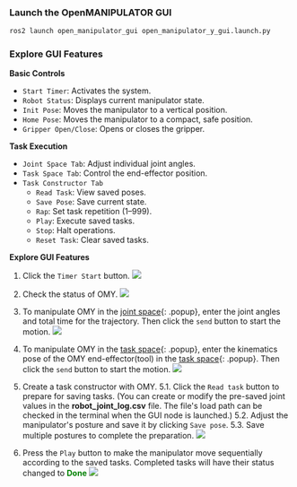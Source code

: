 ### Launch the OpenMANIPULATOR GUI
```bash
ros2 launch open_manipulator_gui open_manipulator_y_gui.launch.py
```

### Explore GUI Features
**Basic Controls**
- `Start Timer`: Activates the system.
- `Robot Status`: Displays current manipulator state.
- `Init Pose`: Moves the manipulator to a vertical position.
- `Home Pose`: Moves the manipulator to a compact, safe position.
- `Gripper Open/Close`: Opens or closes the gripper.

**Task Execution**
- `Joint Space Tab`: Adjust individual joint angles.
- `Task Space Tab`: Control the end-effector position.
- `Task Constructor Tab`
  - `Read Task`: View saved poses.
  - `Save Pose`: Save current state.
  - `Rap`: Set task repetition (1–999).
  - `Play`: Execute saved tasks.
  - `Stop`: Halt operations.
  - `Reset Task`: Clear saved tasks.

**Explore GUI Features**
1. Click the `Timer Start` button.
![](/assets/images/platform/openmanipulator_x/OpenManipulator_x_GUI2.png)

2. Check the status of OMY.
![](/assets/images/platform/openmanipulator_x/OpenManipulator_x_GUI3.png)

3. To manipulate OMY in the [joint space]{: .popup}, enter the joint angles and total time for the trajectory. Then click the `send` button to start the motion.
![](/assets/images/platform/openmanipulator_x/OpenManipulator_x_GUI4.png)

4. To manipulate OMY in the [task space]{: .popup}, enter the kinematics pose of the OMY end-effector(tool) in the [task space]{: .popup}. Then click the `send` button to start the motion.
![](/assets/images/platform/openmanipulator_x/OpenManipulator_x_GUI5.png)

5. Create a task constructor with OMY.
5.1. Click the `Read task` button to prepare for saving tasks.
 (You can create or modify the pre-saved joint values in the **robot_joint_log.csv** file. The file's load path can be checked in the terminal when the GUI node is launched.)
5.2. Adjust the manipulator's posture and save it by clicking `Save pose`.
5.3. Save multiple postures to complete the preparation. 
![](/assets/images/platform/openmanipulator_x/OpenManipulator_x_GUI6.png)

6. Press the `Play` button to make the manipulator move sequentially according to the saved tasks. Completed tasks will have their status changed to <span style="color: green; font-weight: bold;">Done</span>
![](/assets/images/platform/openmanipulator_x/OpenManipulator_x_GUI7.png)

[task space]: /docs/en/popup/open_manipulator_coordinates/
[joint space]: /docs/en/popup/open_manipulator_coordinates/
